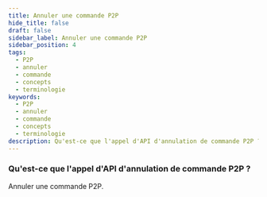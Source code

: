 ```yaml
---
title: Annuler une commande P2P
hide_title: false
draft: false
sidebar_label: Annuler une commande P2P
sidebar_position: 4
tags:
  - P2P
  - annuler
  - commande
  - concepts
  - terminologie
keywords:
  - P2P
  - annuler
  - commande
  - concepts
  - terminologie
description: Qu'est-ce que l'appel d'API d'annulation de commande P2P ?
---
```


### Qu'est-ce que l'appel d'API d'annulation de commande P2P ?

Annuler une commande P2P.
